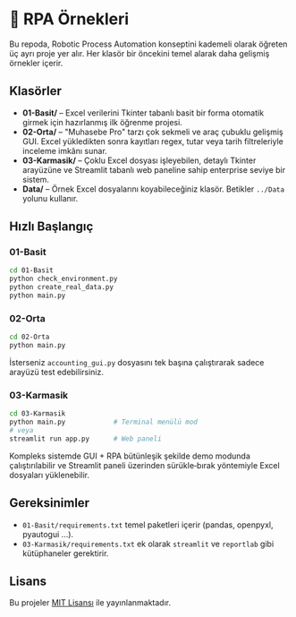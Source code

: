 # 🤖 RPA Örnekleri

Bu repoda, Robotic Process Automation konseptini kademeli olarak öğreten üç ayrı proje yer alır. Her klasör bir öncekini temel alarak daha gelişmiş örnekler içerir.

## Klasörler

- **01-Basit/** – Excel verilerini Tkinter tabanlı basit bir forma otomatik girmek için hazırlanmış ilk öğrenme projesi.
- **02-Orta/** – "Muhasebe Pro" tarzı çok sekmeli ve araç çubuklu gelişmiş GUI. Excel yükledikten sonra kayıtları regex, tutar veya tarih filtreleriyle inceleme imkânı sunar.
- **03-Karmasik/** – Çoklu Excel dosyası işleyebilen, detaylı Tkinter arayüzüne ve Streamlit tabanlı web paneline sahip enterprise seviye bir sistem.
- **Data/** – Örnek Excel dosyalarını koyabileceğiniz klasör. Betikler `../Data` yolunu kullanır.

## Hızlı Başlangıç

### 01-Basit
```bash
cd 01-Basit
python check_environment.py
python create_real_data.py
python main.py
```

### 02-Orta
```bash
cd 02-Orta
python main.py
```

İsterseniz `accounting_gui.py` dosyasını tek başına çalıştırarak sadece arayüzü test edebilirsiniz.

### 03-Karmasik
```bash
cd 03-Karmasik
python main.py            # Terminal menülü mod
# veya
streamlit run app.py      # Web paneli
```

Kompleks sistemde GUI + RPA bütünleşik şekilde demo modunda çalıştırılabilir ve Streamlit paneli üzerinden sürükle‑bırak yöntemiyle Excel dosyaları yüklenebilir.

## Gereksinimler

- `01-Basit/requirements.txt` temel paketleri içerir (pandas, openpyxl, pyautogui ...).
- `03-Karmasik/requirements.txt` ek olarak `streamlit` ve `reportlab` gibi kütüphaneler gerektirir.

## Lisans

Bu projeler [MIT Lisansı](LICENSE) ile yayınlanmaktadır.
